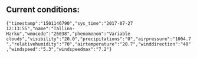 ## Current conditions: 
 ``` {"timestamp":"1501146790","sys_time":"2017-07-27 12:13:55","name":"Tallinn-Harku","wmocode":"26038","phenomenon":"Variable clouds","visibility":"20.0","precipitations":"0","airpressure":"1004.7","relativehumidity":"70","airtemperature":"20.7","winddirection":"40","windspeed":"5.3","windspeedmax":"7.2"} ```
